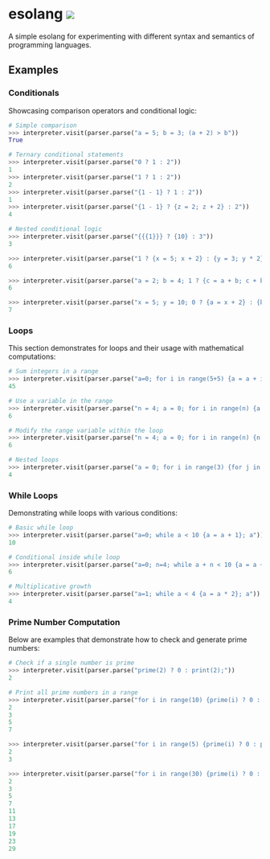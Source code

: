 # esolang ![](https://github.com/mikeizbicki/esolang/workflows/tests/badge.svg)

A simple esolang for experimenting with different syntax and semantics of programming languages.

## Examples

### Conditionals

Showcasing comparison operators and conditional logic:

```python
# Simple comparison
>>> interpreter.visit(parser.parse("a = 5; b = 3; (a + 2) > b"))
True

# Ternary conditional statements
>>> interpreter.visit(parser.parse("0 ? 1 : 2"))
1
>>> interpreter.visit(parser.parse("1 ? 1 : 2"))
2
>>> interpreter.visit(parser.parse("{1 - 1} ? 1 : 2"))
1
>>> interpreter.visit(parser.parse("{1 - 1} ? {z = 2; z + 2} : 2"))
4

# Nested conditional logic
>>> interpreter.visit(parser.parse("{{{1}}} ? {10} : 3"))
3

>>> interpreter.visit(parser.parse("1 ? {x = 5; x + 2} : {y = 3; y * 2}"))
6

>>> interpreter.visit(parser.parse("a = 2; b = 4; 1 ? {c = a + b; c + b} : {d = 3; d * a}"))
6

>>> interpreter.visit(parser.parse("x = 5; y = 10; 0 ? {a = x + 2} : {b = y - 3}"))
7
```

### Loops

This section demonstrates for loops and their usage with mathematical computations:

```python
# Sum integers in a range
>>> interpreter.visit(parser.parse("a=0; for i in range(5+5) {a = a + i}"))
45

# Use a variable in the range
>>> interpreter.visit(parser.parse("n = 4; a = 0; for i in range(n) {a = a + i}; a"))
6

# Modify the range variable within the loop
>>> interpreter.visit(parser.parse("n = 4; a = 0; for i in range(n) {n = n + 1; a = a + i}; a"))
6

# Nested loops
>>> interpreter.visit(parser.parse("a = 0; for i in range(3) {for j in range(i + 1) {a = a + j}}; a"))
4
```

### While Loops

Demonstrating while loops with various conditions:

```python
# Basic while loop
>>> interpreter.visit(parser.parse("a=0; while a < 10 {a = a + 1}; a"))
10

# Conditional inside while loop
>>> interpreter.visit(parser.parse("a=0; n=4; while a + n < 10 {a = a + 1}; a"))
6

# Multiplicative growth
>>> interpreter.visit(parser.parse("a=1; while a < 4 {a = a * 2}; a"))
4
```

### Prime Number Computation

Below are examples that demonstrate how to check and generate prime numbers:

```python
# Check if a single number is prime
>>> interpreter.visit(parser.parse("prime(2) ? 0 : print(2);"))
2

# Print all prime numbers in a range
>>> interpreter.visit(parser.parse("for i in range(10) {prime(i) ? 0 : print(i)};"))
2
3
5
7

>>> interpreter.visit(parser.parse("for i in range(5) {prime(i) ? 0 : print(i)};"))
2
3

>>> interpreter.visit(parser.parse("for i in range(30) {prime(i) ? 0 : print(i)};"))
2
3
5
7
11
13
17
19
23
29
```

